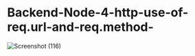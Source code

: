 # Backend-Node-4-http-use-of-req.url-and-req.method-

![Screenshot (116)](https://user-images.githubusercontent.com/80479635/151333349-a72ce813-54eb-43dc-aec7-26dc3d3be300.png)
